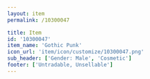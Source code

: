 ```yaml
---
layout: item
permalink: /10300047

title: Item
id: '10300047'
item_name: 'Gothic Punk'
icon_url: 'item/icon/customize/10300047.png'
sub_header: ['Gender: Male', 'Cosmetic']
footer: ['Untradable, Unsellable']
---
```

